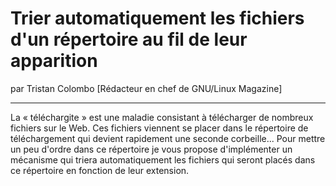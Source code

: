 # Trier automatiquement les fichiers d'un répertoire au fil de leur apparition
par Tristan Colombo [Rédacteur en chef de GNU/Linux Magazine]

---

La « téléchargite » est une maladie consistant à télécharger de nombreux fichiers sur le Web. Ces fichiers viennent se placer dans le répertoire de téléchargement qui devient rapidement une seconde corbeille... Pour mettre un peu d'ordre dans ce répertoire je vous propose d'implémenter un mécanisme qui triera automatiquement les fichiers qui seront placés dans ce répertoire en fonction de leur extension.
